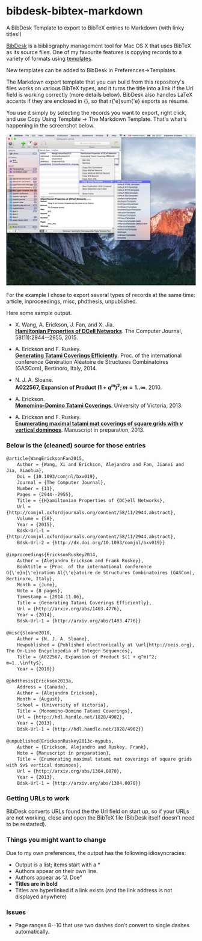 # bibdesk-bibtex-markdown
A BibDesk Template to export to BibTeX entries to Markdown (with linky titles!)

[BibDesk](http://bibdesk.sourceforge.net) is a bibliography management tool for
Mac OS X that uses BibTeX as its source files. One of my favourite features is copying records to a variety of formats using [templates](https://sourceforge.net/p/bibdesk/wiki/Templates/ "BibDesk template wiki").

New templates can be added to BibDesk in Preferences->Templates.

The Markdown export template that you can build from this repository's files
works on various BibTeX types, and it turns the title into a link if the Url
field is working correctly (more details below). BibDesk also handles LaTeX
accents if they are enclosed in {}, so that r{\'e}sum{\'e} exports as résumé.

You use it simply by selecting the records you want to export, right click, and use Copy Using Template -> The Markdown Template. That's what's happening in the screenshot below.

![Copying with the Markdown Template](images/select_template.png "Copying with the Markdown Template")

For the example I chose to export several types of records at the same time:
article, inproceedings, misc, phdthesis, unpublished.

Here some sample output.

* X. Wang, A. Erickson, J. Fan, and X. Jia.  
**[Hamiltonian Properties of DCell Networks](http://comjnl.oxfordjournals.org/content/58/11/2944.abstract)**. The Computer Journal, 58(11):2944--2955, 2015.

* A. Erickson and F. Ruskey.  
**[Generating Tatami Coverings Efficiently](http://arxiv.org/abs/1403.4776)**. Proc. of the international conference Génération Aléatoire de Structures Combinatoires (GASCom), Bertinoro, Italy, 2014.

* N. J. A. Sloane.  
**A022567, Expansion of Product $(1 + q^m)^2; m=1..\infty$**. 2010.

* A. Erickson.  
**[Monomino-Domino Tatami Coverings](http://hdl.handle.net/1828/4902)**. University of Victoria, 2013.

* A. Erickson and F. Ruskey.  
**[Enumerating maximal tatami mat coverings of square grids with $v$ vertical dominoes](http://arxiv.org/abs/1304.0070)**. Manuscript in preparation, 2013.

### Below is the (cleaned) source  for those entries ###

```
@article{WangEricksonFan2015,
	Author = {Wang, Xi and Erickson, Alejandro and Fan, Jianxi and Jia, Xiaohua},
	Doi = {10.1093/comjnl/bxv019},
	Journal = {The Computer Journal},
	Number = {11},
	Pages = {2944--2955},
	Title = {{H}amiltonian Properties of {DC}ell Networks},
	Url = {http://comjnl.oxfordjournals.org/content/58/11/2944.abstract},
	Volume = {58},
	Year = {2015},
	Bdsk-Url-1 = {http://comjnl.oxfordjournals.org/content/58/11/2944.abstract},
	Bdsk-Url-2 = {http://dx.doi.org/10.1093/comjnl/bxv019}}

@inproceedings{EricksonRuskey2014,
	Author = {Alejandro Erickson and Frank Ruskey},
	Booktitle = {Proc. of the international conference G{\'e}n{\'e}ration Al{\'e}atoire de Structures Combinatoires (GASCom), Bertinoro, Italy},
	Month = {June},
	Note = {8 pages},
	Timestamp = {2014.11.06},
	Title = {Generating Tatami Coverings Efficiently},
	Url = {http://arxiv.org/abs/1403.4776},
	Year = {2014},
	Bdsk-Url-1 = {http://arxiv.org/abs/1403.4776}}

@misc{Sloane2010,
	Author = {N. J. A. Sloane},
	Howpublished = {Published electronically at \url{http://oeis.org}, The On-Line Encyclopedia of Integer Sequences},
	Title = {A022567, Expansion of Product $(1 + q^m)^2; m=1..\infty$},
	Year = {2010}}

@phdthesis{Erickson2013a,
	Address = {Canada},
	Author = {Alejandro Erickson},
	Month = {August},
	School = {University of Victoria},
	Title = {Monomino-Domino Tatami Coverings},
	Url = {http://hdl.handle.net/1828/4902},
	Year = {2013},
	Bdsk-Url-1 = {http://hdl.handle.net/1828/4902}}

@unpublished{EricksonRuskey2013c-mypubs,
	Author = {Erickson, Alejandro and Ruskey, Frank},
	Note = {Manuscript in preparation},
	Title = {Enumerating maximal tatami mat coverings of square grids with $v$ vertical dominoes},
	Url = {http://arxiv.org/abs/1304.0070},
	Year = {2013},
	Bdsk-Url-1 = {http://arxiv.org/abs/1304.0070}}
```

### Getting URLs to work ###

BibDesk converts URLs found the the Url field on start up, so if your URLs are not working, close and open the BibTeX file (BibDesk itself doesn't need to be restarted).

### Things you might want to change ###

Due to my own preferences, the output has the following idiosyncracies:

  * Output is a list; items start with a *
  * Authors appear on their own line.
  * Authors appear as "J. Doe"
  * **Titles are in bold**
  * Titles are hyperlinked if a link exists (and the link address is not
    displayed anywhere)

### Issues ###

  * Page ranges 8--10 that use two dashes don't convert to single dashes
    automatically.

